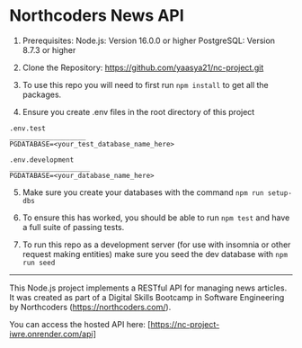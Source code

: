 # Northcoders News API

1. Prerequisites:
   Node.js: Version 16.0.0 or higher
   PostgreSQL: Version 8.7.3 or higher

2. Clone the Repository: https://github.com/yaasya21/nc-project.git

3. To use this repo you will need to first run `npm install` to get all the packages.

4. Ensure you create .env files in the root directory of this project

```
.env.test
___________________
PGDATABASE=<your_test_database_name_here>
```

```
.env.development
____________________
PGDATABASE=<your_database_name_here>
```

5. Make sure you create your databases with the command `npm run setup-dbs`

6. To ensure this has worked, you should be able to run `npm test` and have a full suite of passing tests.

7. To run this repo as a development server (for use with insomnia or other request making entities) make sure you seed the dev database with `npm run seed`

---

This Node.js project implements a RESTful API for managing news articles. It was created as part of a Digital Skills Bootcamp in Software Engineering by Northcoders (https://northcoders.com/).

You can access the hosted API here: [https://nc-project-iwre.onrender.com/api]
